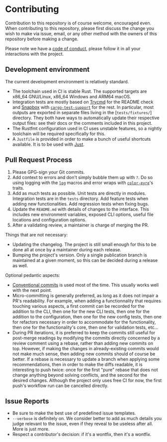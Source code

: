 # Contributing

Contribution to this repository is of course welcome, encouraged even. When
contributing to this repository, please first discuss the change you wish to
make via issue, email, or any other method with the owners of this repository
before making a change.

Please note we have a [code of conduct](./CODE_OF_CONDUCT.md), please follow it
in all your interactions with the project.


## Development environment

The current development environment is relatively standard.

 * The toolchain used in CI is stable Rust. The supported targets are x86_64
   GNU/Linux, x86_64 Windows and ARM64 macOS.
 * Integration tests are mostly based on [Trycmd] for the README check and
   [Snapbox] with [`cargo-test-support`] for the rest. In particular, most
   outputs are exported in separate files living in the [`tests/fixtures/`]
   directory. They both have ways to automatically update their respective
   output files: see their docs or the comments included in this project.
 * The Rustfmt configuration used in CI uses unstable features, so a nightly
   toolchain will be required specifically for this.
 * A `Justfile` is provided in order to make a bunch of useful shortcuts
   available. It is to be used with [Just].

[Trycmd]: https://crates.io/crates/trycmd
[Snapbox]: https://crates.io/crates/snapbox
[`cargo-test-support`]: https://github.com/rust-lang/cargo/tree/master/crates/cargo-test-support
[Just]: https://github.com/casey/just


## Pull Request Process

 1. Please GPG-sign your Git commits.
 2. Add context to errors and don't simply bubble them up with `?`. Do so using
    logging with the [`log`] macros and error wraps with [`color-eyre`]'s traits.
 3. Add as much tests as possible. Unit tests are directly in modules.
    Integration tests are in the `tests` directory. Add feature tests when
    adding new functionalities. Add regression tests when fixing bugs.
 4. Update the `README.md` with details of changes to the interface. This
    includes new environment variables, exposed CLI options, useful file
    locations and configuration options.
 5. After a validating review, a maintainer is charge of merging the PR.

Things that are not necessary:
 * Updating the changelog. The project is still small enough for this to be
   done all at once by a maintainer during each release.
 * Bumping the project's version. Only a single publication branch is maintained
   at a given moment, so this can be decided during a release as well.

Optional pedantic aspects:
 * [Conventional commits] is used most of the time. This usually works well
   with the next point.
 * Micro-committing is generally preferred, as long as it does not impair a
   PR's readability. For example, when adding a functionnality that requires
   touching various aspects, a first commit can be recorded for the addition to
   the CLI, then one for the new CLI tests, then one for the addition to the
   configuration, then one for the new config tests, then one for refactors
   necessary in order to accommodate for the functionality, then one for the
   functionality's core, then one for validation tests, etc...
 * During PR iterations, it is preferred to keep the commits still useful for
   post-merge readings by modifying the commits directly concerned by a review
   comment using a rebase, rather than adding new commits on top. However, if
   making the changes in already-existing commits would not make much sense,
   then adding new commits should of course be better. If a rebase is necessary
   to update a branch when applying some recommendations, then in order to make
   the diffs readable, it is interesting to push twice: once for the first
   "pure" rebase that does not change anything beyond solving conflicts, and
   the second for the desired changes. Although the project only uses free CI
   for now, the first push's workflow run can be cancelled directly.

[Conventional commits]: https://www.conventionalcommits.org/en/v1.0.0/
[`log`]: https://docs.rs/log/latest/log/
[`color-eyre`]: https://docs.rs/color-eyre/latest/color_eyre/


## Issue Reports

 * Be sure to make the best use of predefined issue templates.
 * `--verbose` is definitely on. We consider better to add as much details you
   judge relevant to the issue, even if they reveal to be useless after all.
   More is just more.
 * Respect a contributor's decision: if it's a wontfix, then it's a wontfix.
